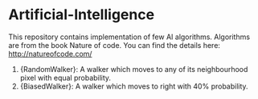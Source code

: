 # Artificial-Intelligence
This repository contains implementation of few AI algorithms. Algorithms are from the book Nature of code. You can find the details here:
http://natureofcode.com/

1. {RandomWalker}: A walker which moves to any of its neighbourhood pixel with equal probability.
2. {BiasedWalker}: A walker which moves to right with 40% probability.
